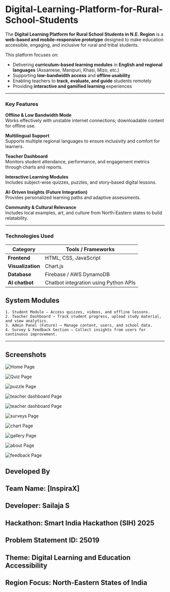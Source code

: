 # Digital-Learning-Platform-for-Rural-School-Students

The **Digital Learning Platform for Rural School Students in N.E. Region** is a **web-based and mobile-responsive prototype** designed to make education accessible, engaging, and inclusive for rural and tribal students.  
 
This platform focuses on:
- Delivering **curriculum-based learning modules** in **English and regional languages** (Assamese, Manipuri, Khasi, Mizo, etc.)
- Supporting **low-bandwidth access** and **offline usability**
- Enabling teachers to **track, evaluate, and guide** students remotely
- Providing **interactive and gamified learning** experiences

---

### Key Features

 **Offline & Low Bandwidth Mode**  
Works effectively with unstable internet connections; downloadable content for offline use.  

 **Multilingual Support**  
Supports multiple regional languages to ensure inclusivity and comfort for learners.  

 **Teacher Dashboard**  
Monitors student attendance, performance, and engagement metrics through charts and reports.  

 **Interactive Learning Modules**  
Includes subject-wise quizzes, puzzles, and story-based digital lessons.  

 **AI-Driven Insights (Future Integration)**  
Provides personalized learning paths and adaptive assessments.  

 **Community & Cultural Relevance**  
Includes local examples, art, and culture from North-Eastern states to build relatability.  

---

###  Technologies Used

| Category | Tools / Frameworks |
|-----------|--------------------|
| **Frontend** | HTML, CSS, JavaScript |
| **Visualization** | Chart.js |
| **Database** | Firebase / AWS DynamoDB |
| **AI chatbot** | Chatbot integration using Python APIs |

## System Modules
    1. Student Module — Access quizzes, videos, and offline lessons.
    2. Teacher Dashboard — Track student progress, upload study material, and view analytics.
    3. Admin Panel (Future) — Manage content, users, and school data.
    4. Survey & Feedback Section — Collect insights from users for continuous improvement.

---
## Screenshots 
![Home Page](homepage.png) 

![Quiz Page](quiz.png)

![puzzle Page](puzzle.png)

![teacher dashboard Page](teacher1.png)

![teacher dashboard Page](teacher2.png)

![surveys Page](surveys.png)

![chart Page](chart.png)

![gallery Page](gallery.png)

![about Page](about.png)

![feedback Page](feedback.png)

## Developed By

## Team Name: [InspiraX]
## Developer: Sailaja S
## Hackathon: Smart India Hackathon (SIH) 2025
## Problem Statement ID: 25019
## Theme: Digital Learning and Education Accessibility
## Region Focus: North-Eastern States of India
